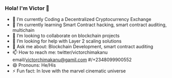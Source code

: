 ### Hola! I'm Victor 👋

- 🔭 I’m currently Coding a Decentralized Cryptocurrency Exchange
- 🌱 I’m currently learning Smart Contract hacking, smart contract auditing, multichain
- 👯 I’m looking to collaborate on blockchain projects
- 🤔 I’m looking for help with Layer 2 scaling solutions 
- 💬 Ask me about: Blockchain Development, smart contract auditing 
- 📫 How to reach me: twitter/victorchimakanu email/victorchimakanu@gamil.com #/+2348099900552
- 😄 Pronouns: He/His 
- ⚡ Fun fact: In love with the marvel cinematic universe 

